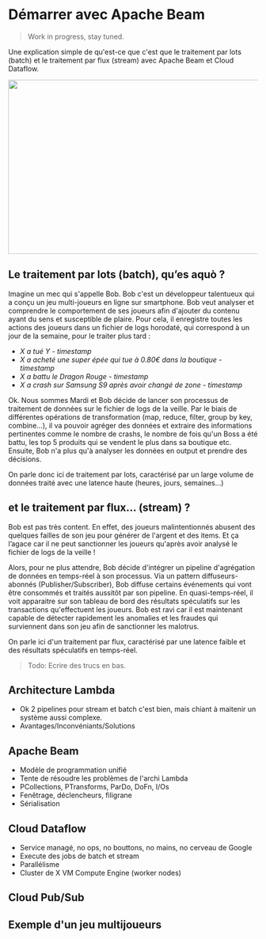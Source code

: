 # Démarrer avec Apache Beam

> Work in progress, stay tuned.

Une explication simple de qu'est-ce que c'est que le traitement par lots (batch) et le traitement par flux (stream) avec Apache Beam et Cloud Dataflow.

<p align="center">
  <img width="625" height="352" src="https://www.geek.com/wp-content/uploads/2017/10/razer-phone-top-625x352.jpg">
</p>

## Le traitement par lots (batch), qu’es aquò ?

Imagine un mec qui s'appelle Bob. Bob c'est un développeur talentueux qui a conçu un jeu multi-joueurs en ligne sur smartphone. Bob veut analyser et comprendre le comportement de ses joueurs afin d'ajouter du contenu ayant du sens et susceptible de plaire. Pour cela, il enregistre toutes les actions des joueurs dans un fichier de logs horodaté, qui correspond à un jour de la semaine, pour le traiter plus tard :

* *X a tué Y - timestamp*
* *X a acheté une super épée qui tue à 0.80€ dans la boutique - timestamp*
* *X a battu le Dragon Rouge - timestamp*
* *X a crash sur Samsung S9 après avoir changé de zone - timestamp*

Ok. Nous sommes Mardi et Bob décide de lancer son processus de traitement de données sur le fichier de logs de la veille. Par le biais de différentes opérations de transformation (map, reduce, filter, group by key, combine...), il va pouvoir agréger des données et extraire des informations pertinentes comme le nombre de crashs, le nombre de fois qu'un Boss a été battu, les top 5 produits qui se vendent le plus dans sa boutique etc. Ensuite, Bob n'a plus qu'à analyser les données en output et prendre des décisions.

On parle donc ici de traitement par lots, caractérisé par un large volume de données traité avec une latence haute (heures, jours, semaines...)

## et le traitement par flux... (stream) ?

Bob est pas très content. En effet, des joueurs malintentionnés abusent des quelques failles de son jeu pour générer de l'argent et des items. Et ça l’agace car il ne peut sanctionner les joueurs qu'après avoir analysé le fichier de logs de la veille ! 

Alors, pour ne plus attendre, Bob décide d'intégrer un pipeline d'agrégation de données en temps-réel à son processus. Via un pattern diffuseurs-abonnés (Publisher/Subscriber), Bob diffuse certains événements qui vont être consommés et traités aussitôt par son pipeline. En quasi-temps-réel, il voit apparaitre sur son tableau de bord des résultats spéculatifs sur les transactions qu'effectuent les joueurs. Bob est ravi car il est maintenant capable de détecter rapidement les anomalies et les fraudes qui surviennent dans son jeu afin de sanctionner les malotrus.

On parle ici d'un traitement par flux, caractérisé par une latence faible et des résultats spéculatifs en temps-réel.

> Todo: Ecrire des trucs en bas.

## Architecture Lambda

- Ok 2 pipelines pour stream et batch c'est bien, mais chiant à maitenir un système aussi complexe.
- Avantages/Inconvéniants/Solutions

## Apache Beam

- Modèle de programmation unifié
- Tente de résoudre les problèmes de l'archi Lambda
- PCollections, PTransforms, ParDo, DoFn, I/Os
- Fenêtrage, déclencheurs, filigrane
- Sérialisation

## Cloud Dataflow

- Service managé, no ops, no bouttons, no mains, no cerveau de Google
- Execute des jobs de batch et stream
- Parallélisme
- Cluster de X VM Compute Engine (worker nodes)

## Cloud Pub/Sub

## Exemple d'un jeu multijoueurs


